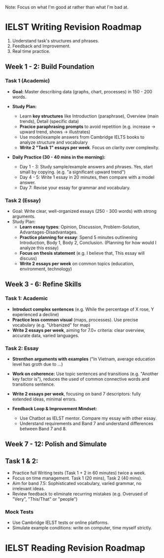 Note: Focus on what I'm good at rather than what I'm bad at. 
# IELST Writing Revision Roadmap
1) Understand task's structures and phrases. 
2) Feedback and Improvement. 
3) Real time practice.
## Week 1 - 2: Build Foundation
### Task 1 (Academic)
+ **Goal:** Master describing data (graphs, chart, processes) in 150 - 200 words. 
+ **Study Plan:**
	+ Learn **key structures** like Introduction (paraphrase), Overview (main trends), Detail (specific data)
	+ **Pracice paraphrasing prompts** to avoid repetition (e.g. increase -> upward trend, shows -> illustrates)
	+ Use model/example answers from Cambridge IELTS books to analyze structure and vocabulary
	+ **Write 2 "Task 1"  essays per week**. Focus on clarity over complexity.
	
+ **Daily Practice (30 - 40 mins in the morning):**
	+ Day 1 - 3: Study sample/example answers and phrases. Yes, start small by copying. (e.g. "a significant upward trend")
	+ Day 4 - 5: Write 1 essay in 20 minutes, then compare with a model answer. 
	+ Day 7: Revise your essay for grammar and vocabulary.
### Task 2 (Essay)
+ Goal: Write clear, well-organized essays (250 - 300 words) with strong arguments. 
+ Study Plan:
	+ **Learn essay types**: Opinion, Discussion, Problem-Solution, Advantages-Disadvantages. 
	+ **Practice planning for essay**: Spend 5 minutes outlinening Introduction, Body 1, Body 2, Conclusion. (Planning for how would I analyze this essay)
	+ **Focus on thesis statement** (e.g. I believe that, This essay will discuss)
	+ **Write 2 essays per week** on common topics (education, environment, technology)

## Week 3 - 6: Refine Skills
### Task 1: Academic 
+ **Introduct complex sentences** (e.g. While the percentage of X rose, Y experienced a decline)
+ **Practice less common visual** (maps, processes). Use precise vocabulary (e.g. "Urbanized" for map)
+ **Write 2 essays per week**, aiming for 7.0+ criteria: clear overview, accurate data, varied languages. 
### Task 2: Essay
+ **Strenthen arguments with examples** ("In Vietnam, average education level has groth due to ...)
+ **Work on coherence:** Use topic sentences and transitions (e.g. "Another key factor is"), reduces the used of common connective words and transitions sentence. 
+ **Write 2 essays per week**, focusing on band 7 descriptors: fully extended ideas, minimal errors.

+ **Feedback Loop & Improvement Mindset:** 
	+ Use Chatbot as IELST mentor. Compare my essay with other essay.  
	+ Understand requirements and Band 7 and understand differences between Band 7 and 8. 

## Week 7 - 12: Polish and Simulate
## Task 1 & 2: 
+ Practice full Writing tests (Task 1 + 2 in 60 minutes) twice a week.
+ Focus on time management. Task 1 (20 mins), Task 2 (40 mins).
+ Aim for band 7.5: Sophisticated vocabulary, varied grammar, no irrelevant ideas. 
+ Review feedback to eliminate recurring mistakes (e.g. Overused of "Very", "This/That" or "people")
### Mock Tests 
+ Use Cambridge IELST tests or online platforms. 
+ Simulate example conditions: write on computer, time myself strictly.

# IELST Reading Revision Roadmap


